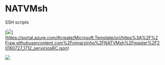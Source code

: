 # NATVMsh
SSH scripts

[<img src="http://azuredeploy.net/deploybutton.png"/>]
(https://portal.azure.com/#create/Microsoft.Template/uri/https%3A%2F%2Fraw.githubusercontent.com%2Fojmarzinho%2FNATVMsh%2Fmaster%2F20160727_1712_serviciosRC.json)

[<img src="https://camo.githubusercontent.com/536ab4f9bc823c2e0ce72fb610aafda57d8c6c12/687474703a2f2f61726d76697a2e696f2f76697375616c697a65627574746f6e2e706e67" data-canonical-src="http://armviz.io/visualizebutton.png" style="max-width:100%;">](https%3A%2F%2Fraw.githubusercontent.com%2Fojmarzinho%2FNATVMsh%2Fmaster%2F20160727_1712_serviciosRC.json)



